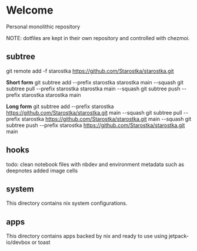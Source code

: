 # Welcome
Personal monolithic repository

NOTE: dotfiles are kept in their own repository and controlled with chezmoi.

## subtree
git remote add -f starostka https://github.com/Starostka/starostka.git

**Short form**
git subtree add --prefix starostka starostka main --squash
git subtree pull --prefix starostka starostka main --squash
git subtree push --prefix starostka starostka main

**Long form**
git subtree add --prefix starostka https://github.com/Starostka/starostka.git main --squash
git subtree pull --prefix starostka https://github.com/Starostka/starostka.git main --squash
git subtree push --prefix starostka https://github.com/Starostka/starostka.git main

## hooks
todo: clean notebook files with nbdev and environment metadata such as deepnotes added image cells

## system
This directory contains nix system configurations.

## apps
This directory contains apps backed by nix and ready to use using jetpack-io/devbox or toast